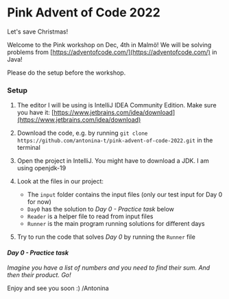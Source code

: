# Pink Advent of Code 2022
Let's save Christmas!

Welcome to the Pink workshop on Dec, 4th in Malmö! We will be solving problems from [https://adventofcode.com/](https://adventofcode.com/) in Java!

Please do the setup before the workshop.

### Setup

1. The editor I will be using is IntelliJ IDEA Community Edition. Make sure you have it: [https://www.jetbrains.com/idea/download](https://www.jetbrains.com/idea/download)

2. Download the code, e.g. by running `git clone https://github.com/antonina-t/pink-advent-of-code-2022.git` in the terminal

3. Open the project in IntelliJ. You might have to download a JDK. I am using openjdk-19

4. Look at the files in our project: 
   * The `input` folder contains the input files (only our test input for Day 0 for now)
   * `Day0` has the solution to _Day 0 - Practice task_ below
   * `Reader` is a helper file to read from input files
   * `Runner` is the main program running solutions for different days

5. Try to run the code that solves _Day 0_ by running the `Runner` file

#### _Day 0 - Practice task_

_Imagine you have a list of numbers and you need to find their sum. And then their product. Go!_

Enjoy and see you soon :)
/Antonina

